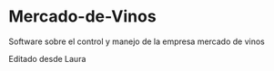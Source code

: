 # Mercado-de-Vinos
Software sobre el control y manejo de la empresa mercado de vinos 


Editado desde Laura
